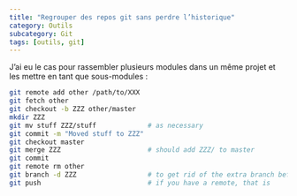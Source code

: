 ```yaml
---
title: "Regrouper des repos git sans perdre l’historique"
category: Outils
subcategory: Git
tags: [outils, git]
---
```

J’ai eu le cas pour rassembler plusieurs modules dans un même projet et les mettre en tant que sous-modules :

``` sh
git remote add other /path/to/XXX
git fetch other
git checkout -b ZZZ other/master
mkdir ZZZ
git mv stuff ZZZ/stuff             # as necessary
git commit -m "Moved stuff to ZZZ"
git checkout master                
git merge ZZZ                      # should add ZZZ/ to master
git commit
git remote rm other
git branch -d ZZZ                  # to get rid of the extra branch before pushing
git push                           # if you have a remote, that is
```
